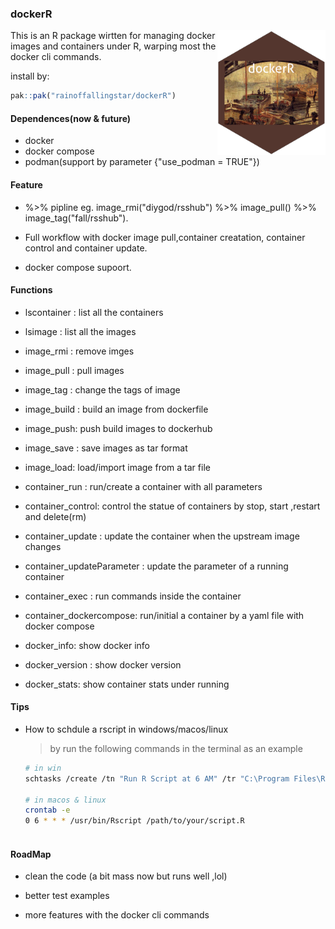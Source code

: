 ### dockerR

<img src="https://github.com/rainoffallingstar/dockerR/blob/master/dev/logo_ny.png" height="200" align="right"/>

This is an R package wirtten for managing docker images and containers under R, warping most the docker cli commands.

install by:

``` r
pak::pak("rainoffallingstar/dockerR")
```

#### Dependences(now & future)

-   docker
-   docker compose
-   podman(support by parameter {"use_podman = TRUE"})

#### Feature

-   %\>% pipline eg. image_rmi("diygod/rsshub") %\>% image_pull() %\>% image_tag("fall/rsshub").

-   Full workflow with docker image pull,container creatation, container control and container update.

-   docker compose supoort.

#### Functions

-   lscontainer : list all the containers

-   lsimage : list all the images

-   image_rmi : remove imges

-   image_pull : pull images

-   image_tag : change the tags of image

-   image_build : build an image from dockerfile

-   image_push: push build images to dockerhub

-   image_save : save images as tar format

-   image_load: load/import image from a tar file

-   container_run : run/create a container with all parameters

-   container_control: control the statue of containers by stop, start ,restart and delete(rm)

-   container_update : update the container when the upstream image changes

-   container_updateParameter : update the parameter of a running container

-   container_exec : run commands inside the container

-   container_dockercompose: run/initial a container by a yaml file with docker compose

-   docker_info: show docker info

-   docker_version : show docker version

-   docker_stats: show container stats under running

#### Tips

-   How to schdule a rscript in windows/macos/linux

    > by run the following commands in the terminal as an example

    ``` bash
    # in win 
    schtasks /create /tn "Run R Script at 6 AM" /tr "C:\Program Files\R\R-4.3.3\bin\x64\Rscript.exe D:\fallingstarGitcode\dockerR\dev\example\container-autoupdate.R" /sc daily /st 06:00

    # in macos & linux
    crontab -e 
    0 6 * * * /usr/bin/Rscript /path/to/your/script.R
     
    ```

#### RoadMap

-   clean the code (a bit mass now but runs well ,lol)

-   better test examples

-   more features with the docker cli commands
